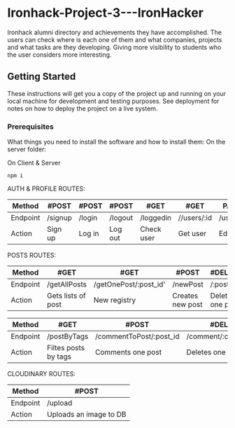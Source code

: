 # Ironhack-Project-3---IronHacker

Ironhack alumni directory and achievements they have accomplished.
The users can check where is each one of them and what companies, projects and what tasks are they developing. Giving more visibility to students who the user considers more interesting.

## Getting Started

These instructions will get you a copy of the project up and running on your local machine for development and testing purposes. See deployment for notes on how to deploy the project on a live system.

### Prerequisites

What things you need to install the software and how to install them:
On the server folder:

On Client & Server
```
npm i 
```

AUTH & PROFILE ROUTES:

| Method   | #POST   |  #POST  | #POST  |  #GET     | #GET        | PATCH      |
| -------- | ------- | ------- | ------ | --------- | ------------| -----------|
| Endpoint | /signup |  /login | /logout| /loggedin | //users/:id | /users/:id |
| Action   | Sign up |  Log in | Log out| Check user| Get user    | Edit user  |

POSTS ROUTES:

| Method   | #GET               | #GET                  | #POST          | #DELETE          | #PATCH               | 
| -------- | ------------------ | --------------------- | -------------- | ---------------- | -------------------- |
| Endpoint | /getAllPosts       | /getOnePost/:post_id' | /newPost       | /:post_id        | /:post_id            |
| Action   | Gets lists of post | New registry          |Creates new post| Delete one post  | Edit one post        |

| Method   | #GET                | #POST                   | #DELETE                  | #GET                   | #GET                                | 
| -------- | ------------------  | ----------------------- | ------------------------ | ---------------------- | ----------------------------------- |
| Endpoint | /postByTags         | /commentToPost/:post_id | /comment/:comment_id     | /getAllUsers           | //getOneUser/:user_id'              |
| Action   | Filtes posts by tags| Comments one post       |Deletes one comment       | Deploys list of users  | Selects one user from the list      |

CLOUDINARY ROUTES:

| Method   | #POST                  |
| -------- | ---------------------- |
| Endpoint | /upload                |
| Action   | Uploads an image to DB |


